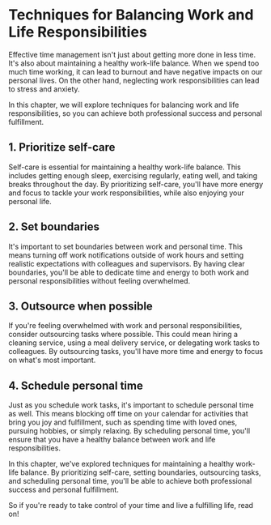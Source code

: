 Techniques for Balancing Work and Life Responsibilities
=================================================================================================

Effective time management isn't just about getting more done in less time. It's also about maintaining a healthy work-life balance. When we spend too much time working, it can lead to burnout and have negative impacts on our personal lives. On the other hand, neglecting work responsibilities can lead to stress and anxiety.

In this chapter, we will explore techniques for balancing work and life responsibilities, so you can achieve both professional success and personal fulfillment.

1\. Prioritize self-care
-----------------------

Self-care is essential for maintaining a healthy work-life balance. This includes getting enough sleep, exercising regularly, eating well, and taking breaks throughout the day. By prioritizing self-care, you'll have more energy and focus to tackle your work responsibilities, while also enjoying your personal life.

2\. Set boundaries
-----------------

It's important to set boundaries between work and personal time. This means turning off work notifications outside of work hours and setting realistic expectations with colleagues and supervisors. By having clear boundaries, you'll be able to dedicate time and energy to both work and personal responsibilities without feeling overwhelmed.

3\. Outsource when possible
--------------------------

If you're feeling overwhelmed with work and personal responsibilities, consider outsourcing tasks where possible. This could mean hiring a cleaning service, using a meal delivery service, or delegating work tasks to colleagues. By outsourcing tasks, you'll have more time and energy to focus on what's most important.

4\. Schedule personal time
-------------------------

Just as you schedule work tasks, it's important to schedule personal time as well. This means blocking off time on your calendar for activities that bring you joy and fulfillment, such as spending time with loved ones, pursuing hobbies, or simply relaxing. By scheduling personal time, you'll ensure that you have a healthy balance between work and life responsibilities.

In this chapter, we've explored techniques for maintaining a healthy work-life balance. By prioritizing self-care, setting boundaries, outsourcing tasks, and scheduling personal time, you'll be able to achieve both professional success and personal fulfillment.

So if you're ready to take control of your time and live a fulfilling life, read on!
